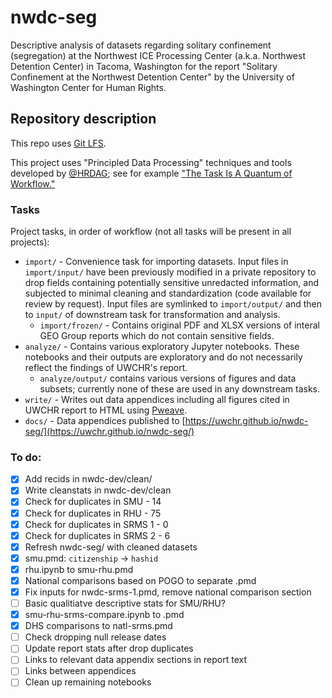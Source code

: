 # nwdc-seg

Descriptive analysis of datasets regarding solitary confinement (segregation) at the Northwest ICE Processing Center (a.k.a. Northwest Detention Center) in Tacoma, Washington for the report "Solitary Confinement at the Northwest Detention Center" by the University of Washington Center for Human Rights.

## Repository description

This repo uses [Git LFS](https://git-lfs.github.com/).

This project uses "Principled Data Processing" techniques and tools developed by [@HRDAG](https://github.com/HRDAG); see for example ["The Task Is A Quantum of Workflow."](https://hrdag.org/2016/06/14/the-task-is-a-quantum-of-workflow/)

### Tasks

Project tasks, in order of workflow (not all tasks will be present in all projects):

- `import/` - Convenience task for importing datasets. Input files in `import/input/` have been previously modified in a private repository to drop fields containing potentially sensitive unredacted information, and subjected to minimal cleaning and standardization (code available for review by request). Input files are symlinked to `import/output/` and then to `input/` of downstream task for transformation and analysis.
  - `import/frozen/` - Contains original PDF and XLSX versions of interal GEO Group reports which do not contain sensitive fields.
- `analyze/` - Contains various exploratory Jupyter notebooks. These notebooks and their outputs are exploratory and do not necessarily reflect the findings of UWCHR's report.
  - `analyze/output/` contains various versions of figures and data subsets; currently none of these are used in any downstream tasks.
- `write/` - Writes out data appendices including all figures cited in UWCHR report to HTML using [Pweave](http://mpastell.com/pweave/).
- `docs/` - Data appendices published to [https://uwchr.github.io/nwdc-seg/](https://uwchr.github.io/nwdc-seg/)

### To do:

- [x] Add recids in nwdc-dev/clean/
- [x] Write cleanstats in nwdc-dev/clean
- [x] Check for duplicates in SMU - 14
- [x] Check for duplicates in RHU - 75
- [x] Check for duplicates in SRMS 1 - 0
- [x] Check for duplicates in SRMS 2 - 6
- [x] Refresh nwdc-seg/ with cleaned datasets
- [x] smu.pmd: `citizenship` -> `hashid`
- [x] rhu.ipynb to smu-rhu.pmd
- [x] National comparisons based on POGO to separate .pmd
- [x] Fix inputs for nwdc-srms-1.pmd, remove national comparison section
- [ ] Basic qualitiatve descriptive stats for SMU/RHU?
- [x] smu-rhu-srms-compare.ipynb to .pmd
- [x] DHS comparisons to natl-srms.pmd
- [ ] Check dropping null release dates
- [ ] Update report stats after drop duplicates
- [ ] Links to relevant data appendix sections in report text 
- [ ] Links between appendices 
- [ ] Clean up remaining notebooks

